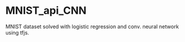 # MNIST_api_CNN

MNIST dataset solved with logistic regression and conv. neural network using tfjs.
